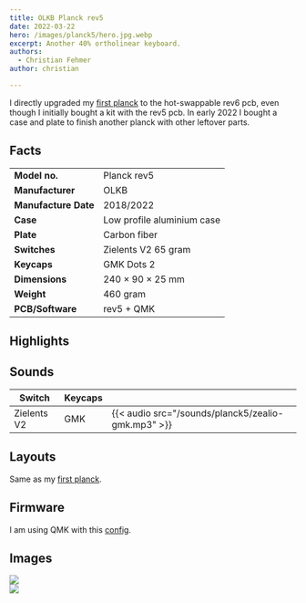 ```yaml
---
title: OLKB Planck rev5
date: 2022-03-22
hero: /images/planck5/hero.jpg.webp
excerpt: Another 40% ortholinear keyboard.
authors:
  - Christian Fehmer
author: christian

---
```


I directly upgraded my [first planck](/post/2020-04-05-planck/) to the hot-swappable rev6 pcb, even though I initially bought a kit with the rev5 pcb. In early 2022 I bought a case and plate to finish another planck with other leftover parts.

## Facts 

| | |
|---------------------|-----------------------------------------------------------------------------------------------|
| **Model no.** | Planck rev5 |
| **Manufacturer** | OLKB |
| **Manufacture Date** | 2018/2022 |
| **Case** | Low profile aluminium case |
| **Plate** | Carbon fiber |
| **Switches** | Zielents V2 65 gram |
| **Keycaps** | GMK Dots 2 |
| **Dimensions** | 240 × 90 × 25 mm |
| **Weight** | 460 gram |
| **PCB/Software** | rev5 + QMK |


## Highlights

## Sounds

| Switch | Keycaps ||
|----------|-----------|--|
| Zielents V2 | GMK | {{< audio src="/sounds/planck5/zealio-gmk.mp3" >}} 

## Layouts

Same as my [first planck](/post/2020-04-05-planck/).

## Firmware

I am using QMK with this [config](https://github.com/fehmer/qmk_firmware/tree/fehmer/keyboards/planck/keymaps/fehmer).

## Images


<div class="Image__Large">
  <img src="/images/planck5/1.jpg.webp"  />
</div>

<div class="Image__Large">
  <img src="/images/planck5/3.jpg.webp"  />
</div>